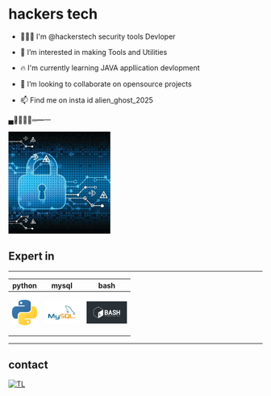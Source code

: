 # hackers tech


- 👨🏽‍💻 I'm @hackerstech security tools Devloper

- 👀 I’m interested in making Tools and Utilities

- 🔥 I'm currently learning JAVA appllication devlopment

- 🌱 I’m looking to collaborate on opensource projects 

- 📫 Find me on insta id alien_ghost_2025

▄︻̷̿┻̿═━一   <p align="justify"><img src="https://raw.githubusercontent.com/hackerstech/hackerstech/main/110929453.jpg" height="40%" width="40%"></p>
<!---
It is a ✨ special ✨ repository because its `README.md` (this file) appears on your GitHub profile.
You can click the Preview link to take a look at your changes.
--->

## Expert in
---
| python | mysql | bash | 
| -- | -- | -- |  
| <p align="center"><img src="https://raw.githubusercontent.com/hackerstech/hackerstech/main/Python-logo-notext.png.png?raw=true" height="20%" width="50"></p> | <p align="center"><img src="https://raw.githubusercontent.com/hackerstech/hackerstech/main/MySQL-Logo.png?raw=true" height="20%" width="70"></p> | <p align="center"><img src="https://raw.githubusercontent.com/hackerstech/hackerstech/main/full_colored_light.jpg?raw=true" height="30%" width="80"></p> 
---
## contact
[![TL](https://img.shields.io/badge/TELEGRAM-ID-blue?style=for-the-badge&logo=telegram)](https://t.me/+p4fAwzyvtn81ZjI1)
